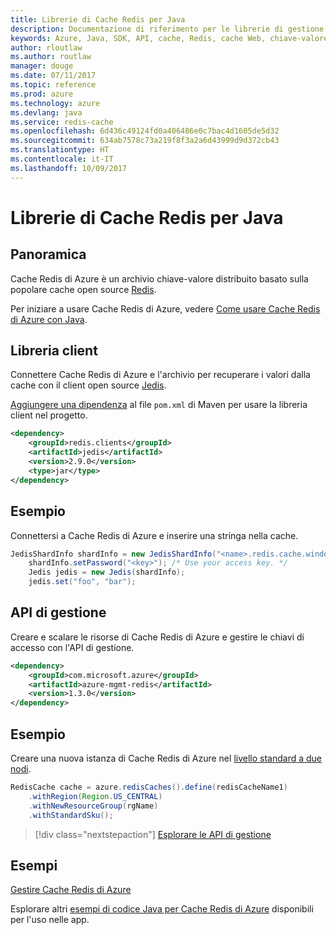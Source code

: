 ```yaml
---
title: Librerie di Cache Redis per Java
description: Documentazione di riferimento per le librerie di gestione e client Java per Cache Redis
keywords: Azure, Java, SDK, API, cache, Redis, cache Web, chiave-valore, in memoria
author: rloutlaw
ms.author: routlaw
manager: douge
ms.date: 07/11/2017
ms.topic: reference
ms.prod: azure
ms.technology: azure
ms.devlang: java
ms.service: redis-cache
ms.openlocfilehash: 6d436c49124fd0a406486e0c7bac4d1605de5d32
ms.sourcegitcommit: 634ab7578c73a219f8f3a2a6d43999d9d372cb43
ms.translationtype: HT
ms.contentlocale: it-IT
ms.lasthandoff: 10/09/2017
---
```

# <a name="redis-cache-libraries-for-java"></a>Librerie di Cache Redis per Java

## <a name="overview"></a>Panoramica

Cache Redis di Azure è un archivio chiave-valore distribuito basato sulla popolare cache open source [Redis](https://redis.io/). 

Per iniziare a usare Cache Redis di Azure, vedere [Come usare Cache Redis di Azure con Java](/azure/redis-cache/cache-java-get-started).

## <a name="client-library"></a>Libreria client

Connettere Cache Redis di Azure e l'archivio per recuperare i valori dalla cache con il client open source [Jedis](https://github.com/xetorthio/jedis).  

[Aggiungere una dipendenza](https://maven.apache.org/guides/getting-started/index.html#How_do_I_use_external_dependencies) al file `pom.xml` di Maven per usare la libreria client nel progetto.   

```XML
<dependency>
    <groupId>redis.clients</groupId>
    <artifactId>jedis</artifactId>
    <version>2.9.0</version>
    <type>jar</type>
</dependency>
```

## <a name="example"></a>Esempio

Connettersi a Cache Redis di Azure e inserire una stringa nella cache.

```java
JedisShardInfo shardInfo = new JedisShardInfo("<name>.redis.cache.windows.net", 6380, useSsl);
    shardInfo.setPassword("<key>"); /* Use your access key. */
    Jedis jedis = new Jedis(shardInfo);
    jedis.set("foo", "bar");
```

## <a name="management-api"></a>API di gestione

Creare e scalare le risorse di Cache Redis di Azure e gestire le chiavi di accesso con l'API di gestione.

```XML
<dependency>
    <groupId>com.microsoft.azure</groupId>
    <artifactId>azure-mgmt-redis</artifactId>
    <version>1.3.0</version>
</dependency>
```

## <a name="example"></a>Esempio

Creare una nuova istanza di Cache Redis di Azure nel [livello standard a due nodi](https://azure.microsoft.com/services/cache/). 

```java
RedisCache cache = azure.redisCaches().define(redisCacheName1)
    .withRegion(Region.US_CENTRAL)
    .withNewResourceGroup(rgName)
    .withStandardSku();
```

> [!div class="nextstepaction"]
> [Esplorare le API di gestione](/java/api/overview/azure/rediscache/managementapi)

## <a name="samples"></a>Esempi

[Gestire Cache Redis di Azure](https://github.com/Azure-Samples/redis-java-manage-cache)   

Esplorare altri [esempi di codice Java per Cache Redis di Azure](https://azure.microsoft.com/resources/samples/?platform=java&term=redis) disponibili per l'uso nelle app.
